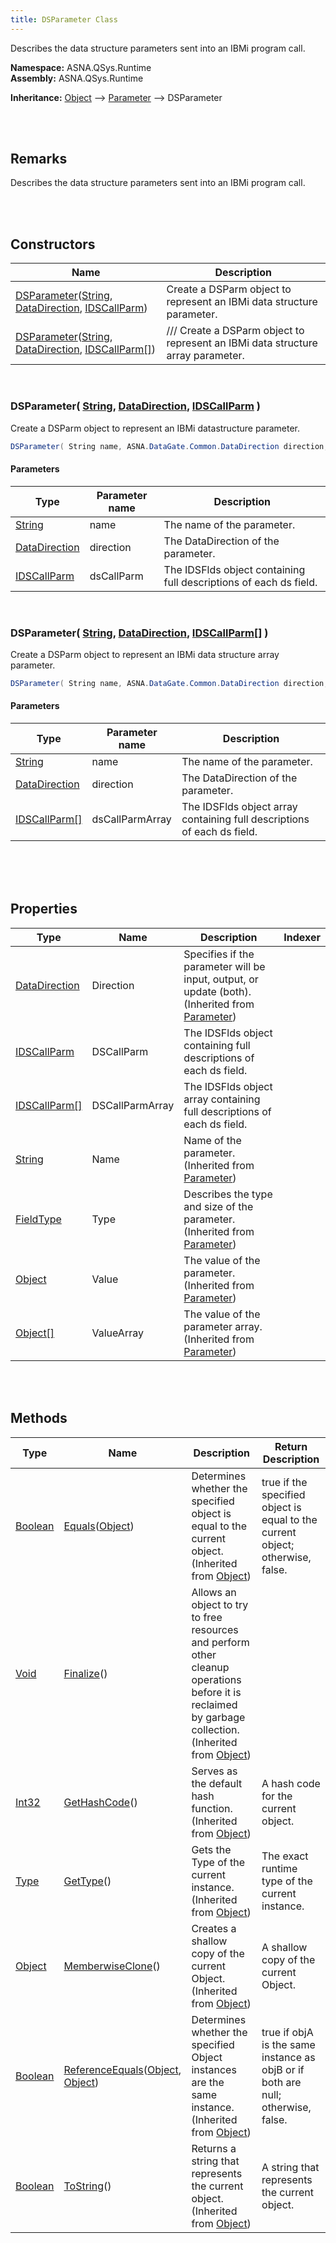 ```yaml
---
title: DSParameter Class
---
```


Describes the data structure parameters sent into an IBMi program call.

**Namespace:** ASNA.QSys.Runtime <br/>
**Assembly:** ASNA.QSys.Runtime

**Inheritance:** [Object](https://docs.microsoft.com/en-us/dotnet/api/system.object) --> [Parameter](/reference/asna-qsys-runtime/classes/parameter.html) --> DSParameter

<br>
<br>

## Remarks

Describes the data structure parameters sent into an IBMi program call.

[//]: # ($$TODO: Complete the Remarks section.)

<br>
<br>

## Constructors

| Name |  Description 
| --- | --- 
| [DSParameter](#dsparameterstring-datadirection-idscallparm)([String](https://docs.microsoft.com/en-us/dotnet/api/system.string), [DataDirection]($$TODO-ASNA.DataGate.Common.DataDirection.html), [IDSCallParm](/reference/asna-qsys-runtime/classes/ids-call-parm.html)) | Create a DSParm object to represent an IBMi data structure parameter. 
| [DSParameter](#dsparameterstring-datadirection-idscallparm[])([String](https://docs.microsoft.com/en-us/dotnet/api/system.string), [DataDirection]($$TODO-ASNA.DataGate.Common.DataDirection.html), [IDSCallParm[]](/reference/asna-qsys-runtime/classes/ids-call-parm.html)) | /// Create a DSParm object to represent an IBMi data structure array parameter. 

<br>

### DSParameter( [String](https://docs.microsoft.com/en-us/dotnet/api/system.string), [DataDirection]($$TODO-ASNA.DataGate.Common.DataDirection.html), [IDSCallParm](/reference/asna-qsys-runtime/classes/ids-call-parm.html) )

Create a DSParm object to represent an IBMi datastructure parameter.

```cs
DSParameter( String name, ASNA.DataGate.Common.DataDirection direction, ASNA.QSys.Runtime.IDSCallParm dsCallParm );
```

#### Parameters

| Type | Parameter name | Description
| --- | --- | ---
| [String](https://docs.microsoft.com/en-us/dotnet/api/system.string) | name | The name of the parameter. 
| [DataDirection]($$TODO-ASNA.DataGate.Common.DataDirection.html) | direction | The DataDirection of the parameter. 
| [IDSCallParm](/reference/asna-qsys-runtime/classes/ids-call-parm.html) | dsCallParm | The IDSFlds object containing full descriptions of each ds field. 

<br>

### DSParameter( [String](https://docs.microsoft.com/en-us/dotnet/api/system.string), [DataDirection]($$TODO-ASNA.DataGate.Common.DataDirection.html), [IDSCallParm[]](/reference/asna-qsys-runtime/classes/ids-call-parm.html) )

Create a DSParm object to represent an IBMi data structure array parameter.

```cs
DSParameter( String name, ASNA.DataGate.Common.DataDirection direction, ASNA.QSys.Runtime.IDSCallParm[] dsCallParmArray );
```

#### Parameters

| Type | Parameter name | Description
| --- | --- | ---
| [String](https://docs.microsoft.com/en-us/dotnet/api/system.string) | name | The name of the parameter. 
| [DataDirection]($$TODO-ASNA.DataGate.Common.DataDirection.html) | direction | The DataDirection of the parameter. 
| [IDSCallParm[]](/reference/asna-qsys-runtime/classes/ids-call-parm.html) | dsCallParmArray | The IDSFlds object array containing full descriptions of each ds field. 

<br>


<br>
<br>

## Properties

| Type | Name | Description | Indexer
| --- | --- | --- | --- 
| [DataDirection]($$TODO-ASNA.DataGate.Common.DataDirection.html) | Direction | Specifies if the parameter will be input, output, or update (both).<br>(Inherited from [Parameter](/reference/asna-qsys-runtime/classes/parameter.html)) | 
| [IDSCallParm](/reference/asna-qsys-runtime/classes/ids-call-parm.html) | DSCallParm | The IDSFlds object containing full descriptions of each ds field. | 
| [IDSCallParm[]](/reference/asna-qsys-runtime/classes/ids-call-parm.html) | DSCallParmArray | The IDSFlds object array containing full descriptions of each ds field. | 
| [String](https://docs.microsoft.com/en-us/dotnet/api/system.string) | Name | Name of the parameter.<br>(Inherited from [Parameter](/reference/asna-qsys-runtime/classes/parameter.html)) | 
| [FieldType]($$TODO-ASNA.DataGate.Common.FieldType.html) | Type | Describes the type and size of the parameter.<br>(Inherited from [Parameter](/reference/asna-qsys-runtime/classes/parameter.html)) | 
| [Object](https://docs.microsoft.com/en-us/dotnet/api/system.object) | Value | The value of the parameter.<br>(Inherited from [Parameter](/reference/asna-qsys-runtime/classes/parameter.html)) | 
| [Object[]](https://docs.microsoft.com/en-us/dotnet/api/system.object) | ValueArray | The value of the parameter array.<br>(Inherited from [Parameter](/reference/asna-qsys-runtime/classes/parameter.html)) | 

<br>
<br>

## Methods

| Type | Name | Description | Return Description 
| --- | --- | --- | --- 
| [Boolean](https://docs.microsoft.com/en-us/dotnet/api/system.boolean) | [Equals](https://docs.microsoft.com/en-us/dotnet/api/system.object.equals)([Object](https://docs.microsoft.com/en-us/dotnet/api/system.object)) | Determines whether the specified object is equal to the current object.<br>(Inherited from [Object](https://docs.microsoft.com/en-us/dotnet/api/system.object)) | true if the specified object is equal to the current object; otherwise, false.
| [Void](https://docs.microsoft.com/en-us/dotnet/api/system.void) | [Finalize](https://docs.microsoft.com/en-us/dotnet/api/system.object.finalize)() | Allows an object to try to free resources and perform other cleanup operations before it is reclaimed by garbage collection.<br>(Inherited from [Object](https://docs.microsoft.com/en-us/dotnet/api/system.object)) | 
| [Int32](https://docs.microsoft.com/en-us/dotnet/api/system.int32) | [GetHashCode](https://docs.microsoft.com/en-us/dotnet/api/system.object.gethashcode)() | Serves as the default hash function.<br>(Inherited from [Object](https://docs.microsoft.com/en-us/dotnet/api/system.object)) | A hash code for the current object.
| [Type](https://docs.microsoft.com/en-us/dotnet/api/system.type) | [GetType](https://docs.microsoft.com/en-us/dotnet/api/system.object.gettype)() | Gets the Type of the current instance.<br>(Inherited from [Object](https://docs.microsoft.com/en-us/dotnet/api/system.object)) | The exact runtime type of the current instance.
| [Object](https://docs.microsoft.com/en-us/dotnet/api/system.object) | [MemberwiseClone](https://docs.microsoft.com/en-us/dotnet/api/system.object.memberwiseclone)() | Creates a shallow copy of the current Object.<br>(Inherited from [Object](https://docs.microsoft.com/en-us/dotnet/api/system.object)) | A shallow copy of the current Object.
| [Boolean](https://docs.microsoft.com/en-us/dotnet/api/system.boolean) | [ReferenceEquals](https://docs.microsoft.com/en-us/dotnet/api/system.object.referenceequals)([Object](https://docs.microsoft.com/en-us/dotnet/api/system.object), [Object](https://docs.microsoft.com/en-us/dotnet/api/system.object)) | Determines whether the specified Object instances are the same instance.<br>(Inherited from [Object](https://docs.microsoft.com/en-us/dotnet/api/system.object)) | true if objA is the same instance as objB or if both are null; otherwise, false.
| [Boolean](https://docs.microsoft.com/en-us/dotnet/api/system.boolean) | [ToString](https://docs.microsoft.com/en-us/dotnet/api/system.object.tostring)() | Returns a string that represents the current object.<br>(Inherited from [Object](https://docs.microsoft.com/en-us/dotnet/api/system.object)) | A string that represents the current object.

<br>
<br>


